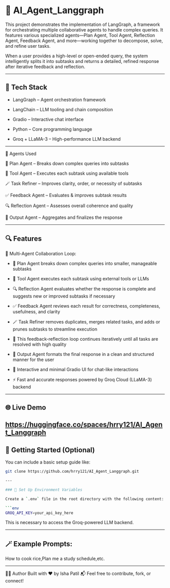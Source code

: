 # 🤖 AI_Agent_Langgraph

This project demonstrates the implementation of LangGraph, a framework for orchestrating multiple collaborative agents to handle complex queries. It features various specialized agents—Plan Agent, Tool Agent, Reflection Agent, Feedback Agent, and more—working together to decompose, solve, and refine user tasks.

When a user provides a high-level or open-ended query, the system intelligently splits it into subtasks and returns a detailed, refined response after iterative feedback and reflection.

---

## 🧰 Tech Stack

- LangGraph – Agent orchestration framework

- LangChain – LLM tooling and chain composition

- Gradio – Interactive chat interface

- Python – Core programming language

- Groq + LLaMA-3 – High-performance LLM backend
---
🧠 Agents Used

📝 Plan Agent – Breaks down complex queries into subtasks

🔧 Tool Agent – Executes each subtask using available tools

🪄 Task Refiner – Improves clarity, order, or necessity of subtasks

✅ Feedback Agent – Evaluates & improves subtask results

🔍 Reflection Agent – Assesses overall coherence and quality

🏁 Output Agent – Aggregates and finalizes the response

---

## 🔍 Features
🧠 Multi-Agent Collaboration Loop:

- 📝 Plan Agent breaks down complex queries into smaller, manageable subtasks

- 🔧 Tool Agent executes each subtask using external tools or LLMs

- 🔍 Reflection Agent evaluates whether the response is complete and suggests new or improved subtasks if necessary

- ✅ Feedback Agent reviews each result for correctness, completeness, usefulness, and clarity

- 🪄 Task Refiner removes duplicates, merges related tasks, and adds or prunes subtasks to streamline execution

- 🔁 This feedback-reflection loop continues iteratively until all tasks are resolved with high quality

- 🏁 Output Agent formats the final response in a clean and structured manner for the user

- 💬 Interactive and minimal Gradio UI for chat-like interactions

- ⚡ Fast and accurate responses powered by Groq Cloud (LLaMA-3) backend
---
## 🌐 Live Demo

https://huggingface.co/spaces/hrry121/AI_Agent_Langgraph
---
## 🚀 Getting Started (Optional)

You can include a basic setup guide like:
```bash
git clone https://github.com/hrry121/AI_Agent_Langgraph.git

---

### 🔑 Set Up Environment Variables

Create a `.env` file in the root directory with the following content:

```env
GROQ_API_KEY=your_api_key_here
```
This is necessary to access the Groq-powered LLM backend.

---

## 🪄 Example Prompts:

How to cook rice,Plan me a study schedule,etc.

---

🧑‍💻 Author
Built with ❤️ by Isha Patil
📬 Feel free to contribute, fork, or connect!
